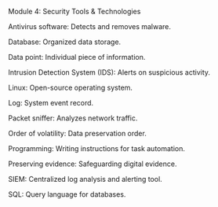 Module 4: Security Tools & Technologies

Antivirus software: Detects and removes malware.

Database: Organized data storage.

Data point: Individual piece of information.

Intrusion Detection System (IDS): Alerts on suspicious activity.

Linux: Open-source operating system.

Log: System event record.

Packet sniffer: Analyzes network traffic.

Order of volatility: Data preservation order.

Programming: Writing instructions for task automation.

Preserving evidence: Safeguarding digital evidence.

SIEM: Centralized log analysis and alerting tool.

SQL: Query language for databases.
